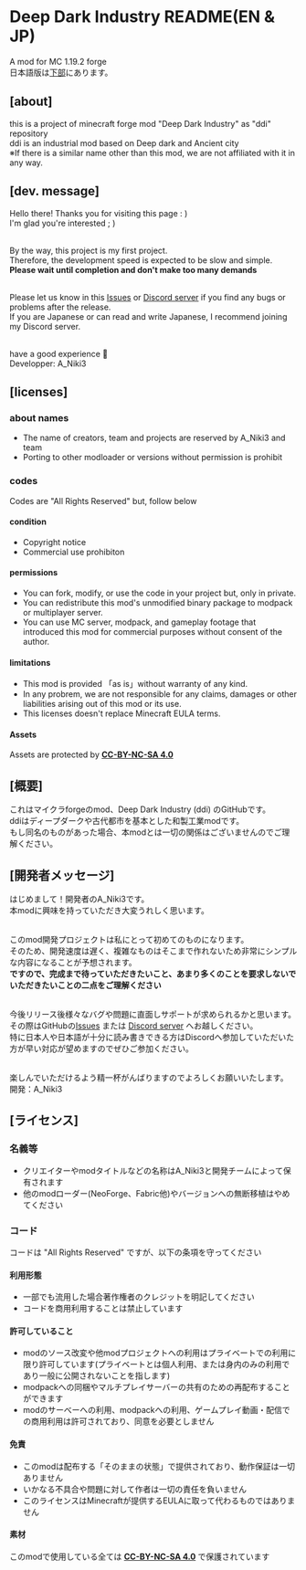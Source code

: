 # Deep Dark Industry README(EN & JP)
A mod for MC 1.19.2 forge<br>
日本語版は[下部](https://github.com/A-Niki3/ddi/blob/main/README.md#%E6%A6%82%E8%A6%81)にあります。
## [about] <br>
this is a project of minecraft forge mod "Deep Dark Industry" as "ddi" repository <br>
ddi is an industrial mod based on Deep dark and Ancient city <br>
※If there is a similar name other than this mod, we are not affiliated with it in any way.<br>

## [dev. message] <br>
Hello there! Thanks you for visiting this page : ) <br>
I'm glad you're interested ; ) <br> <br>

By the way, this project is my first project.<br>
Therefore, the development speed is expected to be slow and simple.<br>
**Please wait until completion and don't make too many demands**<br><br>

Please let us know in this [Issues](https://github.com/A-Niki3/ddi/issues) or [Discord server](https://discord.gg/MdVzcpNhme) if you find any bugs or problems after the release.<br>
If you are Japanese or can read and write Japanese, I recommend joining my Discord server.<br><br>

have a good experience 👋 <br>
Developper: A_Niki3<br>

## [licenses]<br>
### about names<br>
* The name of creators, team and projects are reserved by A_Niki3 and team
* Porting to other modloader or versions without permission is prohibit
### codes<br>
Codes are "All Rights Reserved" but, follow below<br>
#### condition<br>
* Copyright notice
* Commercial use prohibiton
#### permissions<br>
* You can fork, modify, or use the code in your project but, only in private.
* You can redistribute this mod's unmodified binary package to modpack or multiplayer server.
* You can use MC server, modpack, and gameplay footage that introduced this mod for commercial purposes without consent of the author.
#### limitations<br>
* This mod is provided 「as is」without warranty of any kind.
* In any probrem, we are not responsible for any claims, damages or other liabilities arising out of this mod or its use.
* This licenses doesn't replace Minecraft EULA terms.
#### Assets<br>
Assets are protected by **[CC-BY-NC-SA 4.0](https://creativecommons.org/licenses/by-nc-sa/4.0/legalcode)**

## [概要]<br>
これはマイクラforgeのmod、Deep Dark Industry (ddi) のGitHubです。<br>
ddiはディープダークや古代都市を基本とした和製工業modです。 <br>
もし同名のものがあった場合、本modとは一切の関係はございませんのでご理解ください。

## [開発者メッセージ]<br>
はじめまして！開発者のA_Niki3です。<br>
本modに興味を持っていただき大変うれしく思います。<br><br>

このmod開発プロジェクトは私にとって初めてのものになります。<br>
そのため、開発速度は遅く、複雑なものはそこまで作れないため非常にシンプルな内容になることが予想されます。<br>
**ですので、完成まで待っていただきたいこと、あまり多くのことを要求しないでいただきたいことの二点をご理解ください**<br><br>

今後リリース後様々なバグや問題に直面しサポートが求められるかと思います。その際はGitHubの[Issues](https://github.com/A-Niki3/ddi/issues) または [Discord server](https://discord.gg/MdVzcpNhme) へお越しください。<br>
特に日本人や日本語が十分に読み書きできる方はDiscordへ参加していただいた方が早い対応が望めますのでぜひご参加ください。<br><br>

楽しんでいただけるよう精一杯がんばりますのでよろしくお願いいたします。<br>
開発：A_Niki3<br>

## [ライセンス]<br>
### 名義等<br>
* クリエイターやmodタイトルなどの名称はA_Niki3と開発チームによって保有されます
* 他のmodローダー(NeoForge、Fabric他)やバージョンへの無断移植はやめてください
### コード<br>
コードは "All Rights Reserved" ですが、以下の条項を守ってください<br>
#### 利用形態<br>
* 一部でも流用した場合著作権者のクレジットを明記してください
* コードを商用利用することは禁止しています
#### 許可していること<br>
* modのソース改変や他modプロジェクトへの利用はプライベートでの利用に限り許可しています(プライベートとは個人利用、または身内のみの利用であり一般に公開されないことを指します)
* modpackへの同梱やマルチプレイサーバーの共有のための再配布することができます
* modのサーべーへの利用、modpackへの利用、ゲームプレイ動画・配信での商用利用は許可されており、同意を必要としません
#### 免責<br>
* このmodは配布する「そのままの状態」で提供されており、動作保証は一切ありません
* いかなる不具合や問題に対して作者は一切の責任を負いません
* このライセンスはMinecraftが提供するEULAに取って代わるものではありません
#### 素材<br>
このmodで使用している全ては **[CC-BY-NC-SA 4.0](https://creativecommons.org/licenses/by-nc-sa/4.0/legalcode)** で保護されています
